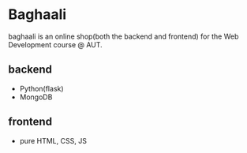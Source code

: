 # Baghaali
baghaali is an online shop(both the backend and frontend) for the Web Development course @ AUT.  
## backend
- Python(flask)
- MongoDB
## frontend
- pure HTML, CSS, JS
